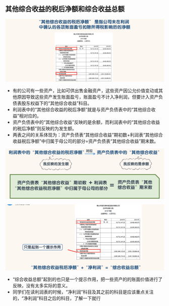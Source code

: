 ## 其他综合收益的税后净额和综合收益总额

![image-20220505201940510](images/image-20220505201940510.png)

- 有的公司有一些资产，比如可供出售金融资产，这些资产因公允价值变动或其他原因导致这些资产发生账面盈亏，账面盈亏不计入净利润，但要计入资产负债表股东权益下的“其他综合收益”科目。
- 利润表中的“其他综合收益的税后净额”就是与资产负债表中的“其他综合收益”相对应的。
- 资产负债表中的“其他综合收益”反映的是余额，而利润表中的“其他综合收益的税后净额”则反映的为发生额。
-  两表之间的关系体现为：资产负债表“其他综合收益”期初数+利润表“其他综合收益税后净额”中归属于母公司的部分=资产负债表“其他综合收益”期末数。

![image-20220505202023778](images/image-20220505202023778.png)

![image-20220505202053351](images/image-20220505202053351.png)

- “综合收益总额”起到的也只是一个提示作用，把一些资产的的账面价值进行了反映，没有太多实际的意义。
- 同学们在读利润表的时候，“净利润”科目及其之前的科目是应该重点关注的，“净利润”科目之后的科目，了解一下就行